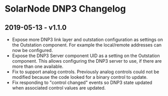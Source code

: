 # SolarNode DNP3 Changelog

## 2019-05-13 - v1.1.0

 * Expose more DNP3 link layer and outstation configuration as settings on the Outstation
   component. For example the local/remote addresses can now be configured.
 * Expose the DNP3 Server component UID as a setting on the Outstation component. This
   allows configuring the DNP3 server to use, if there are more than one available.
 * Fix to support analog controls. Previously analog controls could not be modified
   because the code looked for a binary control to update.
 * Fix responding to "control changed" events so DNP3 state updated when associated 
   control values are updated.
